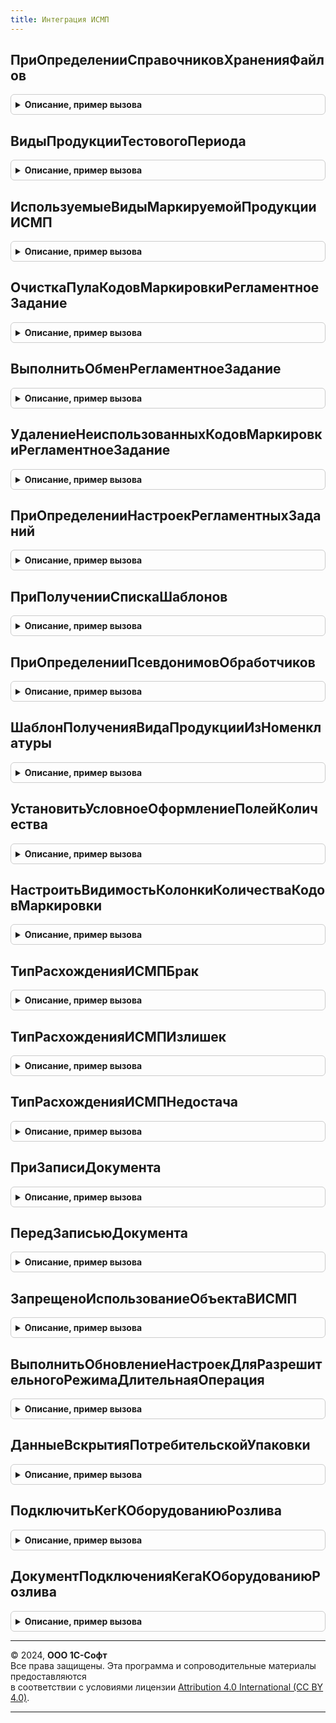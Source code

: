 ```yaml
---
title: Интеграция ИСМП
---
```



## ПриОпределенииСправочниковХраненияФайлов
<details style="margin: 1em 0; padding: 0.5em; border: 1px solid #ccc; border-radius: 6px;">

<summary style="font-weight: bold; cursor: pointer;">Описание, пример вызова</summary>

```bsl

// Позволяет переопределить справочники хранения файлов по типам владельцев.
//
// Параметры:
//  ТипВладелецФайла  - Тип - тип ссылки объекта, к которому добавляется файл.
//  ИменаСправочников - Соответствие - содержит в ключах имена справочников.
//                      При вызове содержит стандартное имя одного справочника,
//                      помеченного, как основной (если существует).
//                      Основной справочник используется для интерактивного
//                      взаимодействия с пользователем. Чтобы указать основной
//                      справочник, нужно установить Истина в значение соответствия.
//                      Если установить Истина более одного раза, тогда будет ошибка.
Процедура ПриОпределенииСправочниковХраненияФайлов(ТипВладелецФайла, ИменаСправочников) Экспорт
```

Пример вызова
```bsl
ИнтеграцияИСМП.ПриОпределенииСправочниковХраненияФайлов(ТипВладелецФайла, ИменаСправочников) 
```
</details>

## ВидыПродукцииТестовогоПериода
<details style="margin: 1em 0; padding: 0.5em; border: 1px solid #ccc; border-radius: 6px;">

<summary style="font-weight: bold; cursor: pointer;">Описание, пример вызова</summary>

```bsl

Функция ВидыПродукцииТестовогоПериода() Экспорт
```

Пример вызова
```bsl
Результат = ИнтеграцияИСМП.ВидыПродукцииТестовогоПериода() 
```
</details>

## ИспользуемыеВидыМаркируемойПродукцииИСМП
<details style="margin: 1em 0; padding: 0.5em; border: 1px solid #ccc; border-radius: 6px;">

<summary style="font-weight: bold; cursor: pointer;">Описание, пример вызова</summary>

```bsl

Функция ИспользуемыеВидыМаркируемойПродукцииИСМП() Экспорт
```

Пример вызова
```bsl
Результат = ИнтеграцияИСМП.ИспользуемыеВидыМаркируемойПродукцииИСМП() 
```
</details>

## ОчисткаПулаКодовМаркировкиРегламентноеЗадание
<details style="margin: 1em 0; padding: 0.5em; border: 1px solid #ccc; border-radius: 6px;">

<summary style="font-weight: bold; cursor: pointer;">Описание, пример вызова</summary>

```bsl

// Обработчик регламентного задания очистки пула кодов маркировки
//
Процедура ОчисткаПулаКодовМаркировкиРегламентноеЗадание() Экспорт
```

Пример вызова
```bsl
ИнтеграцияИСМП.ОчисткаПулаКодовМаркировкиРегламентноеЗадание() 
```
</details>

## ВыполнитьОбменРегламентноеЗадание
<details style="margin: 1em 0; padding: 0.5em; border: 1px solid #ccc; border-radius: 6px;">

<summary style="font-weight: bold; cursor: pointer;">Описание, пример вызова</summary>

```bsl

// Выполнить регламентное задание обмена с ИС МП
//
Процедура ВыполнитьОбменРегламентноеЗадание() Экспорт
```

Пример вызова
```bsl
ИнтеграцияИСМП.ВыполнитьОбменРегламентноеЗадание() 
```
</details>

## УдалениеНеиспользованныхКодовМаркировкиРегламентноеЗадание
<details style="margin: 1em 0; padding: 0.5em; border: 1px solid #ccc; border-radius: 6px;">

<summary style="font-weight: bold; cursor: pointer;">Описание, пример вызова</summary>

```bsl

// Выполнить регламентное задание по удалению неиспользованных кодов маркировки
//
Процедура УдалениеНеиспользованныхКодовМаркировкиРегламентноеЗадание() Экспорт
```

Пример вызова
```bsl
ИнтеграцияИСМП.УдалениеНеиспользованныхКодовМаркировкиРегламентноеЗадание() 
```
</details>

## ПриОпределенииНастроекРегламентныхЗаданий
<details style="margin: 1em 0; padding: 0.5em; border: 1px solid #ccc; border-radius: 6px;">

<summary style="font-weight: bold; cursor: pointer;">Описание, пример вызова</summary>

```bsl

// см. РегламентныеЗаданияПереопределяемый.ПриОпределенииНастроекРегламентныхЗаданий
Процедура ПриОпределенииНастроекРегламентныхЗаданий(Настройки) Экспорт
```

Пример вызова
```bsl
ИнтеграцияИСМП.ПриОпределенииНастроекРегламентныхЗаданий(Настройки) 
```
</details>

## ПриПолученииСпискаШаблонов
<details style="margin: 1em 0; padding: 0.5em; border: 1px solid #ccc; border-radius: 6px;">

<summary style="font-weight: bold; cursor: pointer;">Описание, пример вызова</summary>

```bsl

// см. ОчередьЗаданийПереопределяемый.ПриПолученииСпискаШаблонов
Процедура ПриПолученииСпискаШаблонов(ШаблоныЗаданий) Экспорт
```

Пример вызова
```bsl
ИнтеграцияИСМП.ПриПолученииСпискаШаблонов(ШаблоныЗаданий) 
```
</details>

## ПриОпределенииПсевдонимовОбработчиков
<details style="margin: 1em 0; padding: 0.5em; border: 1px solid #ccc; border-radius: 6px;">

<summary style="font-weight: bold; cursor: pointer;">Описание, пример вызова</summary>

```bsl

// см. ОчередьЗаданийПереопределяемый.ПриОпределенииПсевдонимовОбработчиков
Процедура ПриОпределенииПсевдонимовОбработчиков(СоответствиеИменПсевдонимам) Экспорт
```

Пример вызова
```bsl
ИнтеграцияИСМП.ПриОпределенииПсевдонимовОбработчиков(СоответствиеИменПсевдонимам) 
```
</details>

## ШаблонПолученияВидаПродукцииИзНоменклатуры
<details style="margin: 1em 0; padding: 0.5em; border: 1px solid #ccc; border-radius: 6px;">

<summary style="font-weight: bold; cursor: pointer;">Описание, пример вызова</summary>

```bsl

//Переопределяемая область данных прикладных документов отчетов о расхождениях при оформлении
//
//Возвращаемое значение:
//   Строка - типовая часть запроса, которую требуется переопределять
//
Функция ШаблонПолученияВидаПродукцииИзНоменклатуры() Экспорт
```

Пример вызова
```bsl
Результат = ИнтеграцияИСМП.ШаблонПолученияВидаПродукцииИзНоменклатуры() 
```
</details>

## УстановитьУсловноеОформлениеПолейКоличества
<details style="margin: 1em 0; padding: 0.5em; border: 1px solid #ccc; border-radius: 6px;">

<summary style="font-weight: bold; cursor: pointer;">Описание, пример вызова</summary>

```bsl

Процедура УстановитьУсловноеОформлениеПолейКоличества(Форма, ГрупповыеУпаковкиОтдельно = Ложь) Экспорт
```

Пример вызова
```bsl
ИнтеграцияИСМП.УстановитьУсловноеОформлениеПолейКоличества(Форма, ГрупповыеУпаковкиОтдельно);
```
</details>

## НастроитьВидимостьКолонкиКоличестваКодовМаркировки
<details style="margin: 1em 0; padding: 0.5em; border: 1px solid #ccc; border-radius: 6px;">

<summary style="font-weight: bold; cursor: pointer;">Описание, пример вызова</summary>

```bsl

Процедура НастроитьВидимостьКолонкиКоличестваКодовМаркировки(Форма) Экспорт
```

Пример вызова
```bsl
ИнтеграцияИСМП.НастроитьВидимостьКолонкиКоличестваКодовМаркировки(Форма) 
```
</details>

## ТипРасхожденияИСМПБрак
<details style="margin: 1em 0; padding: 0.5em; border: 1px solid #ccc; border-radius: 6px;">

<summary style="font-weight: bold; cursor: pointer;">Описание, пример вызова</summary>

```bsl

// Возвращает значение Брак определяемого типа ТипРасхожденияИСМП.
//
// Возвращаемое значение:
//  ОпределяемыйТип.ТипРасхожденияИСМП.
Функция ТипРасхожденияИСМПБрак() Экспорт
```

Пример вызова
```bsl
Результат = ИнтеграцияИСМП.ТипРасхожденияИСМПБрак() 
```
</details>

## ТипРасхожденияИСМПИзлишек
<details style="margin: 1em 0; padding: 0.5em; border: 1px solid #ccc; border-radius: 6px;">

<summary style="font-weight: bold; cursor: pointer;">Описание, пример вызова</summary>

```bsl

// Возвращает значение Излишек определяемого типа ТипРасхожденияИСМП.
//
// Возвращаемое значение:
//  ОпределяемыйТип.ТипРасхожденияИСМП.
Функция ТипРасхожденияИСМПИзлишек() Экспорт
```

Пример вызова
```bsl
Результат = ИнтеграцияИСМП.ТипРасхожденияИСМПИзлишек() 
```
</details>

## ТипРасхожденияИСМПНедостача
<details style="margin: 1em 0; padding: 0.5em; border: 1px solid #ccc; border-radius: 6px;">

<summary style="font-weight: bold; cursor: pointer;">Описание, пример вызова</summary>

```bsl

// Возвращает значение Недостача определяемого типа ТипРасхожденияИСМП.
//
// Возвращаемое значение:
//  ОпределяемыйТип.ТипРасхожденияИСМП.
Функция ТипРасхожденияИСМПНедостача() Экспорт
```

Пример вызова
```bsl
Результат = ИнтеграцияИСМП.ТипРасхожденияИСМПНедостача() 
```
</details>

## ПриЗаписиДокумента
<details style="margin: 1em 0; padding: 0.5em; border: 1px solid #ccc; border-radius: 6px;">

<summary style="font-weight: bold; cursor: pointer;">Описание, пример вызова</summary>

```bsl

Процедура ПриЗаписиДокумента(ДокументОбъект, Отказ) Экспорт
```

Пример вызова
```bsl
ИнтеграцияИСМП.ПриЗаписиДокумента(ДокументОбъект, Отказ) 
```
</details>

## ПередЗаписьюДокумента
<details style="margin: 1em 0; padding: 0.5em; border: 1px solid #ccc; border-radius: 6px;">

<summary style="font-weight: bold; cursor: pointer;">Описание, пример вызова</summary>

```bsl

Процедура ПередЗаписьюДокумента(ДокументОбъект, Отказ) Экспорт
```

Пример вызова
```bsl
ИнтеграцияИСМП.ПередЗаписьюДокумента(ДокументОбъект, Отказ) 
```
</details>

## ЗапрещеноИспользованиеОбъектаВИСМП
<details style="margin: 1em 0; padding: 0.5em; border: 1px solid #ccc; border-radius: 6px;">

<summary style="font-weight: bold; cursor: pointer;">Описание, пример вызова</summary>

```bsl

Функция ЗапрещеноИспользованиеОбъектаВИСМП(Объект) Экспорт
```

Пример вызова
```bsl
Результат = ИнтеграцияИСМП.ЗапрещеноИспользованиеОбъектаВИСМП(Объект) 
```
</details>

## ВыполнитьОбновлениеНастроекДляРазрешительногоРежимаДлительнаяОперация
<details style="margin: 1em 0; padding: 0.5em; border: 1px solid #ccc; border-radius: 6px;">

<summary style="font-weight: bold; cursor: pointer;">Описание, пример вызова</summary>

```bsl

// Длительная операция обновления настроек при включении товарных групп разрешительного режима
//
// Параметры:
//  ПараметрыФоновогоЗадания - Структура - Параметры запуска фонового задания
//  АдресРезультата - Строка - адрес возврата результата
Процедура ВыполнитьОбновлениеНастроекДляРазрешительногоРежимаДлительнаяОперация(ПараметрыФоновогоЗадания, АдресРезультата) Экспорт
```

Пример вызова
```bsl
ИнтеграцияИСМП.ВыполнитьОбновлениеНастроекДляРазрешительногоРежимаДлительнаяОперация(ПараметрыФоновогоЗадания, АдресРезультата) 
```
</details>

## ДанныеВскрытияПотребительскойУпаковки
<details style="margin: 1em 0; padding: 0.5em; border: 1px solid #ccc; border-radius: 6px;">

<summary style="font-weight: bold; cursor: pointer;">Описание, пример вызова</summary>

```bsl

// Данные вскрытия потребительской упаковки.
//
// Возвращаемое значение:
//  Структура - данные подключения к оборудованию розлива:
// * КодМаркировки           - СправочникСсылка.ШтрихкодыУпаковокТоваров - код маркировки кега
// * Организация             - ОпределяемыйТип.Организация - организация, которая подключает кег
// * Подразделение           - ОпределяемыйТип.Подразделение - подразделение организации, которая подключает кег
// * Склад                   - ОпределяемыйТип.Склад - точка подключения
// * ДатаПодключения         - Дата - дата подключения
// * СрокРеализации          - Дата - срок реализации
// * АдресПодключения        - Строка, Неопределено - данные адреса подключения
//                             (обязательно для индивидуального предпринимателя)
// * АдресПодключенияСтрокой - Строка, Неопределено - представление адреса подключения
//                             (обязательно для индивидуального предпринимателя)
// * КодФИАС                 - ОпределяемыйТип.УникальныйИдентификаторИС, Неопределено - код ФИАС адреса подключения
//                             (обязательно для индивидуального предпринимателя)
// * Ответственный           - ОпределяемыйТип.ПользователиИС, Неопределено - пользователь, создавший запись.
//                             Для фонового обмена может быть пользователь регламентного задания
Функция ДанныеВскрытияПотребительскойУпаковки() Экспорт
```

Пример вызова
```bsl
Результат = ИнтеграцияИСМП.ДанныеВскрытияПотребительскойУпаковки() 
```
</details>

## ПодключитьКегКОборудованиюРозлива
<details style="margin: 1em 0; padding: 0.5em; border: 1px solid #ccc; border-radius: 6px;">

<summary style="font-weight: bold; cursor: pointer;">Описание, пример вызова</summary>

```bsl

// Подключает кег к оборудованию розлива и готовит документ для передачи в ГИС МТ
//
// Параметры:
//  ДанныеВсркрытия - см. ДанныеВскрытияПотребительскойУпаковки
//
// Возвращаемое значение:
//  Структура - результат подключения кега к оборудованию розлива:
// * Документ - ДокументСсылка.ПодключениеКегаКОборудованиюРозливаИСМП - документ подключения кега
// * ТекстОшибки - Строка, Неопределено                                - текст ошибки подключения при наличии
Функция ПодключитьКегКОборудованиюРозлива(ДанныеВскрытия) Экспорт
```

Пример вызова
```bsl
Результат = ИнтеграцияИСМП.ПодключитьКегКОборудованиюРозлива(ДанныеВскрытия) 
```
</details>

## ДокументПодключенияКегаКОборудованиюРозлива
<details style="margin: 1em 0; padding: 0.5em; border: 1px solid #ccc; border-radius: 6px;">

<summary style="font-weight: bold; cursor: pointer;">Описание, пример вызова</summary>

```bsl

// Получает документ подключения кега к оборудованию розлива.
//
// Параметры:
//  КодМаркировки - СправочникСсылка.ШтрихкодыУпаковокТоваров - код маркировки кега
//  Организация - Неопределено, ОпределяемыйТип.Организация - организация, которая подключала кег к оборудованию розлива
//
// Возвращаемое значение:
//  Неопределено, ДокументСсылка.ПодключениеКегаКОборудованиюРозливаИСМП - документ подключения кега к оборудованию розлива.
Функция ДокументПодключенияКегаКОборудованиюРозлива(КодМаркировки, Организация = Неопределено) Экспорт
```

Пример вызова
```bsl
Результат = ИнтеграцияИСМП.ДокументПодключенияКегаКОборудованиюРозлива(КодМаркировки, Организация);
```
</details>

---

© 2024, **ООО 1С-Софт**  
Все права защищены. Эта программа и сопроводительные материалы предоставляются  
в соответствии с условиями лицензии [Attribution 4.0 International (CC BY 4.0)](https://creativecommons.org/licenses/by/4.0/legalcode).

---
